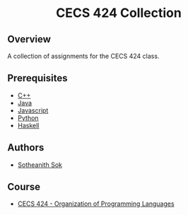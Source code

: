 <h1 align="center" style="border: none">CECS 424 Collection</h1>

## Overview
A collection of assignments for the CECS 424 class.

## Prerequisites
 - [C++](https://www.xilinx.com/)
 - [Java](https://www.oracle.com/java/technologies/javase-downloads.html)
 - [Javascript](https://nodejs.org/en/)
 - [Python](https://www.python.org/)
 - [Haskell](https://www.haskell.org/)

## Authors
 - [Sotheanith Sok](https://github.com/sotheanith-sok)

## Course
 - [CECS 424 - Organization of Programming Languages](https://web.csulb.edu/~artg/424/)
